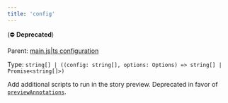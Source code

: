 ```yaml
---
title: 'config'
---
```


(⛔️ **Deprecated**)

Parent: [main.js|ts configuration](./main-config.md)

Type: `string[] | ((config: string[], options: Options) => string[] | Promise<string[]>)`

Add additional scripts to run in the story preview. Deprecated in favor of [`previewAnnotations`](./main-config-preview-annotations.md).

